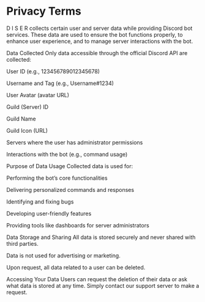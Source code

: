 # Privacy Terms 

D I S E R collects certain user and server data while providing Discord bot services. These data are used to ensure the bot functions properly, to enhance user experience, and to manage server interactions with the bot.

Data Collected
Only data accessible through the official Discord API are collected:

User ID (e.g., 123456789012345678)

Username and Tag (e.g., Username#1234)

User Avatar (avatar URL)

Guild (Server) ID

Guild Name

Guild Icon (URL)

Servers where the user has administrator permissions

Interactions with the bot (e.g., command usage)

Purpose of Data Usage
Collected data is used for:

Performing the bot’s core functionalities

Delivering personalized commands and responses

Identifying and fixing bugs

Developing user-friendly features

Providing tools like dashboards for server administrators

Data Storage and Sharing
All data is stored securely and never shared with third parties.

Data is not used for advertising or marketing.

Upon request, all data related to a user can be deleted.

Accessing Your Data
Users can request the deletion of their data or ask what data is stored at any time. Simply contact our support server to make a request.
